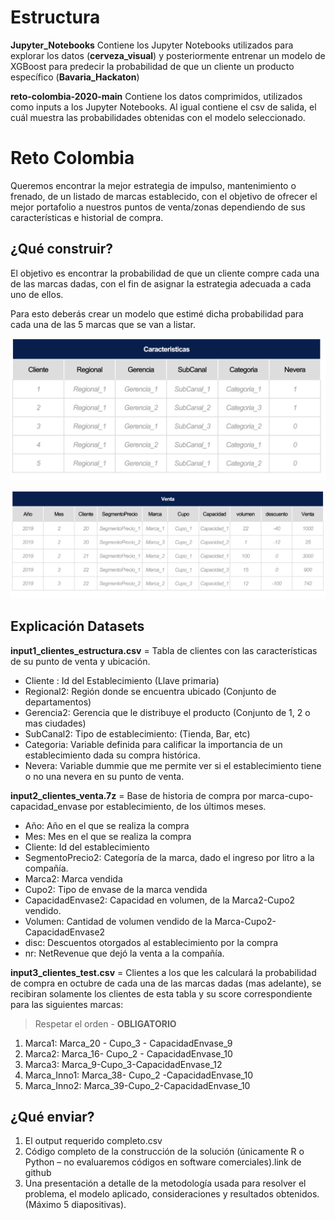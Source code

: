 # Estructura

**Jupyter_Notebooks** Contiene los Jupyter Notebooks utilizados para explorar los datos (**cerveza_visual**) y posteriormente entrenar un modelo de XGBoost para predecir la probabilidad de que un cliente un producto específico (**Bavaria_Hackaton**)


**reto-colombia-2020-main** Contiene los datos comprimidos, utilizados como inputs a los Jupyter Notebooks. Al igual contiene el csv de salida, el cuál muestra las probabilidades obtenidas con el modelo seleccionado.

# Reto Colombia

Queremos encontrar la mejor estrategia de impulso, mantenimiento o frenado, de un listado de marcas establecido, con el objetivo de ofrecer el mejor portafolio a nuestros puntos de venta/zonas dependiendo de sus características e historial de compra.​

## ¿Qué construir?

El objetivo es encontrar la probabilidad de que un cliente compre cada una de las marcas dadas, con el fin de asignar la estrategia adecuada a cada uno de ellos.​

Para esto deberás crear un modelo que estimé dicha probabilidad para cada una de las 5 marcas que se van a listar.​

![contexto-1](img/contexto-1.png)

![contexto-2](img/contexto-2.png)

## Explicación Datasets

**input1_clientes_estructura.csv** = Tabla de clientes con las características de su punto de venta y ubicación.

- Cliente	: Id del Establecimiento (Llave primaria)
- Regional2: Región donde se encuentra ubicado (Conjunto de departamentos)
- Gerencia2: Gerencia que le distribuye el producto (Conjunto de 1, 2 o mas ciudades)	
- SubCanal2: Tipo de establecimiento: (Tienda, Bar, etc)	
- Categoria: Variable definida para calificar la importancia de un establecimiento dada su compra histórica. 	
- Nevera: Variable dummie que me permite ver si el establecimiento tiene o no una nevera en su punto de venta.


**input2_clientes_venta.7z** = Base de historia de compra por marca-cupo-capacidad_envase por establecimiento, de los últimos meses.

- Año: Año en el que se realiza la compra
- Mes: Mes en el que se realiza la compra
- Cliente: Id del establecimiento
- SegmentoPrecio2: Categoría de la marca, dado el ingreso por litro a la compañía.
- Marca2: Marca vendida
- Cupo2: Tipo de envase de la marca vendida
- CapacidadEnvase2: Capacidad en volumen, de la Marca2-Cupo2 vendido.
- Volumen: Cantidad de volumen vendido de la Marca-Cupo2-CapacidadEnvase2
- disc: Descuentos otorgados al establecimiento por la compra
- nr: NetRevenue que dejó la venta a la compañía.


**input3_clientes_test.csv** = Clientes a los que les calculará la probabilidad de compra en octubre de cada una de las marcas dadas (mas adelante), se recibiran solamente los clientes de esta tabla y su score correspondiente para las siguientes marcas: 

> Respetar el orden - **OBLIGATORIO**

1.	Marca1: Marca_20 - Cupo_3 - CapacidadEnvase_9
2.	Marca2: Marca_16- Cupo_2 - CapacidadEnvase_10
3.	Marca3: Marca_9-Cupo_3-CapacidadEnvase_12
4.	Marca_Inno1: Marca_38- Cupo_2 -CapacidadEnvase_10
5.	Marca_Inno2: Marca_39-Cupo_2-CapacidadEnvase_10

## ¿Qué enviar?

1. El output requerido completo.csv​
2. Código completo de la construcción de la solución (únicamente R o Python – no evaluaremos códigos en software comerciales).link de github​
3. Una presentación a detalle de la metodología usada para resolver el problema, el modelo aplicado,  consideraciones y resultados obtenidos. (Máximo 5 diapositivas).​
